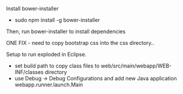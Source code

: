 
Install bower-installer
- sudo npm install -g bower-installer

Then, run bower-installer to install dependencies

ONE FIX - need to copy bootstrap css into the css directory.. 

Setup to run exploded in Eclipse.
- set build path to copy class files to web/src/main/webapp/WEB-INF/classes directory
- use Debug -> Debug Configurations and add new Java application
	webapp.runner.launch.Main
	
	